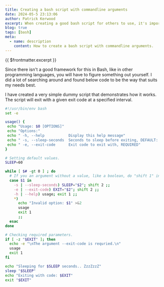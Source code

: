 ```yaml
---
title: Creating a bash script with commandline arguments
date: 2024-05-5 23:13:06
author: Patrick Kerwood
excerpt: When creating a good bash script for others to use, it's important to create a good user experience. Creating good usage arguments makes all the differnce and really makes your script look proffesional instead of just a list of commands bunced together in a file.
blog: true
tags: [bash]
meta:
  - name: description
    content: How to create a bash script with commandline arguments.
---
```


{{ $frontmatter.excerpt }}

Since there isn't a good framework for this in Bash, like in other programming
languages, you will have to figure something out yourself. I did a lot of
searching around and found below code to be the way that suits my needs best.

I have created a very simple dummy script that demonstrates how it works. The
script will exit with a given exit code at a specified interval.

```sh
#!/usr/bin/env bash
set -e

usage() {
 echo "Usage: $0 [OPTIONS]"
 echo "Options:"
 echo " -h, --help           Display this help message"
 echo " -s, --sleep-seconds  Seconds to sleep before exiting, DEFAULT: 60"
 echo " -e, --exit-code      Exit code to exit with, REQUIRED"
}

# Setting default values.
SLEEP=60

while [ $# -gt 0 ] ; do
  # If you an argument without a value, like a boolean, do "shift 1" instead.
  case $1 in
    -s | --sleep-seconds) SLEEP="$2"; shift 2 ;;
    -e | --exit-code) EXIT="$2"; shift 2 ;;
    -h | --help) usage; exit 1 ;;
    *)
      echo "Invalid option: $1" >&2
      usage
      exit 1
      ;;
  esac
done

# Checking required parameters.
if [ -z "$EXIT" ]; then
  echo -e "\nThe argument --exit-code is requried.\n"
  usage
  exit 1
fi

echo "Sleeping for $SLEEP seconds.. ZzzZzzZ"
sleep "$SLEEP"
echo "Exiting with code: $EXIT"
exit "$EXIT"
```

